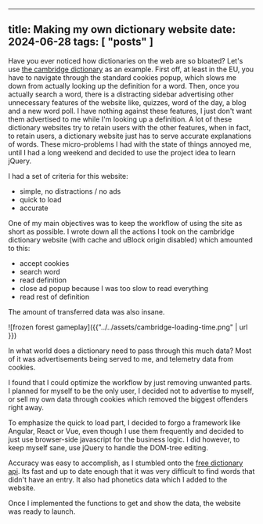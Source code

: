 ---
title: Making my own dictionary website
date: 2024-06-28
tags: [ "posts" ]
------

Have you ever noticed how dictionaries on the web are so bloated? Let's
use [the cambridge dictionary](https://dictionary.cambridge.org/dictionary/) as an example. First off, at least in the
EU, you have to navigate through the standard cookies popup, which slows me down from actually looking up the definition
for a
word. Then, once you actually search a word, there is a distracting sidebar advertising other unnecessary features of
the website like, quizzes, word of the day, a blog and a new word poll. I have nothing against these features, I just
don't want them advertised to me while I'm looking up a definition. A lot of these dictionary websites try to retain
users with the other features, when in fact, to retain users, a dictionary website just has to serve accurate
explanations of words. These micro-problems I had with the state of things annoyed me, until I had a long weekend and
decided to use the project idea to learn jQuery.

I had a set of criteria for this website:

- simple, no distractions / no ads
- quick to load
- accurate

One of my main objectives was to keep the workflow of using the site as short as possible. I wrote down all the actions
I took on the cambridge dictionary website (with cache and uBlock origin disabled) which amounted to this:

- accept cookies
- search word
- read definition
- close ad popup because I was too slow to read everything
- read rest of definition

The amount of transferred data was also insane.

![frozen forest gameplay]({{"../../assets/cambridge-loading-time.png" | url }})

In what world does a dictionary need to pass through this much data? Most of it was advertisements being served to
me, and telemetry data from cookies.

I found that I could optimize the workflow by just removing unwanted parts. I planned for myself to be the only user,
I decided not to advertise to myself, or sell my own data through cookies which removed the biggest offenders right
away.

To emphasize the quick to load part, I decided to forgo a framework like Angular, React or Vue, even though I use them frequently and decided to just use
browser-side javascript for the business logic. I did however, to keep myself sane, use jQuery to handle the DOM-tree editing.

Accuracy was easy to accomplish, as I stumbled onto the [free dictionary api](https://dictionaryapi.dev/). Its fast and
up to date enough that it was very difficult to find words that didn't have an entry. It also had phonetics data which I
added to the website.

Once I implemented the functions to get and show the data, the website was ready to launch.
